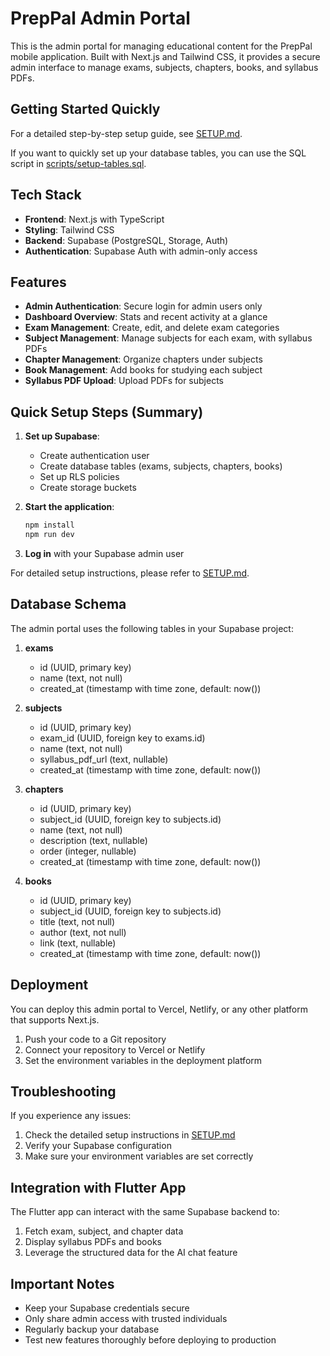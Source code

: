 # PrepPal Admin Portal

This is the admin portal for managing educational content for the PrepPal mobile application. Built with Next.js and Tailwind CSS, it provides a secure admin interface to manage exams, subjects, chapters, books, and syllabus PDFs.

## Getting Started Quickly

For a detailed step-by-step setup guide, see [SETUP.md](./SETUP.md).

If you want to quickly set up your database tables, you can use the SQL script in [scripts/setup-tables.sql](./scripts/setup-tables.sql).

## Tech Stack

- **Frontend**: Next.js with TypeScript
- **Styling**: Tailwind CSS
- **Backend**: Supabase (PostgreSQL, Storage, Auth)
- **Authentication**: Supabase Auth with admin-only access

## Features

- **Admin Authentication**: Secure login for admin users only
- **Dashboard Overview**: Stats and recent activity at a glance
- **Exam Management**: Create, edit, and delete exam categories
- **Subject Management**: Manage subjects for each exam, with syllabus PDFs
- **Chapter Management**: Organize chapters under subjects
- **Book Management**: Add books for studying each subject
- **Syllabus PDF Upload**: Upload PDFs for subjects

## Quick Setup Steps (Summary)

1. **Set up Supabase**:
   - Create authentication user
   - Create database tables (exams, subjects, chapters, books)
   - Set up RLS policies
   - Create storage buckets

2. **Start the application**:
   ```bash
   npm install
   npm run dev
   ```

3. **Log in** with your Supabase admin user

For detailed setup instructions, please refer to [SETUP.md](./SETUP.md).

## Database Schema

The admin portal uses the following tables in your Supabase project:

1. **exams**
   - id (UUID, primary key)
   - name (text, not null)
   - created_at (timestamp with time zone, default: now())

2. **subjects**
   - id (UUID, primary key)
   - exam_id (UUID, foreign key to exams.id)
   - name (text, not null)
   - syllabus_pdf_url (text, nullable)
   - created_at (timestamp with time zone, default: now())

3. **chapters**
   - id (UUID, primary key)
   - subject_id (UUID, foreign key to subjects.id)
   - name (text, not null)
   - description (text, nullable)
   - order (integer, nullable)
   - created_at (timestamp with time zone, default: now())

4. **books**
   - id (UUID, primary key)
   - subject_id (UUID, foreign key to subjects.id)
   - title (text, not null)
   - author (text, not null)
   - link (text, nullable)
   - created_at (timestamp with time zone, default: now())

## Deployment

You can deploy this admin portal to Vercel, Netlify, or any other platform that supports Next.js.

1. Push your code to a Git repository
2. Connect your repository to Vercel or Netlify
3. Set the environment variables in the deployment platform

## Troubleshooting

If you experience any issues:

1. Check the detailed setup instructions in [SETUP.md](./SETUP.md)
2. Verify your Supabase configuration
3. Make sure your environment variables are set correctly

## Integration with Flutter App

The Flutter app can interact with the same Supabase backend to:
1. Fetch exam, subject, and chapter data
2. Display syllabus PDFs and books
3. Leverage the structured data for the AI chat feature

## Important Notes

- Keep your Supabase credentials secure
- Only share admin access with trusted individuals
- Regularly backup your database
- Test new features thoroughly before deploying to production 
